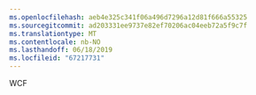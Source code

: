 ```yaml
---
ms.openlocfilehash: aeb4e325c341f06a496d7296a12d81f666a55325
ms.sourcegitcommit: ad203331ee9737e82ef70206ac04eeb72a5f9c7f
ms.translationtype: MT
ms.contentlocale: nb-NO
ms.lasthandoff: 06/18/2019
ms.locfileid: "67217731"
---
```

WCF